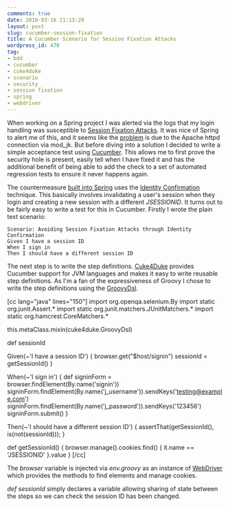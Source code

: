 ```yaml
---
comments: true
date: 2010-03-16 21:13:29
layout: post
slug: cucumber-session-fixation
title: A Cucumber Scenario for Session Fixation Attacks
wordpress_id: 470
tag:
- bdd
- cucumber
- cuke4duke
- scenario
- security
- session fixation
- spring
- webdriver
---
```


When working on a Spring project I was alerted via the logs that my login handling was susceptible to [Session Fixation Attacks](http://en.wikipedia.org/wiki/Session_fixation).  It was nice of Spring to alert me of this, and it seems like the [problem](http://markmail.org/thread/o7f6d5gkle4kqqbt) is due to the Apache httpd connection via mod_jk.  But before diving into a solution I decided to write a simple acceptance test using [Cucumber](http://cukes.info/).  This allows me to first prove the security hole is present, easily tell when I have fixed it and has the additional benefit of being able to add the check to a set of automated regression tests to ensure it never happens again.

The countermeasure [built into Spring](http://static.springsource.org/spring-security/site/docs/3.0.x/apidocs/org/springframework/security/web/authentication/session/SessionFixationProtectionStrategy.html) uses the [Identity Confirmation](http://en.wikipedia.org/wiki/Session_fixation#Best_solution:_Identity_Confirmation) technique.  This basically involves invalidating a user's session when they login and creating a new session with a different _JSESSIONID_.  It turns out to be fairly easy to write a test for this in Cucumber.  Firstly I wrote the plain text scenario:


    
    
    Scenario: Avoiding Session Fixation Attacks through Identity Confirmation
    Given I have a session ID
    When I sign in
    Then I should have a different session ID
    



The next step is to write the step definitions.  [Cuke4Duke](http://wiki.github.com/aslakhellesoy/cuke4duke/) provides Cucumber support for JVM languages and makes it easy to write reusable step definitions.  As I'm a fan of the expressiveness of Groovy I chose to write the step definitions using the [GroovyDsl](http://wiki.github.com/aslakhellesoy/cuke4duke/groovy).

[cc lang="java" lines="150"]
import org.openqa.selenium.By
import static org.junit.Assert.*
import static org.junit.matchers.JUnitMatchers.*
import static org.hamcrest.CoreMatchers.*

this.metaClass.mixin(cuke4duke.GroovyDsl)

def sessionId

Given(~'I have a session ID') {
  browser.get("$host/signin")
  sessionId = getSessionId()
}

When(~'I sign in') {
  def signinForm = browser.findElement(By.name('signin'))
  signinForm.findElement(By.name('j_username')).sendKeys('testing@example.com')
  signinForm.findElement(By.name('j_password')).sendKeys('123456')
  signinForm.submit()
}

Then(~'I should have a different session ID') {
  assertThat(getSessionId(), is(not(sessionId)));
}

def getSessionId() {
  browser.manage().cookies.find() { it.name == 'JSESSIONID' }.value
}
[/cc]

The _browser_ variable is injected via _env.groovy_ as an instance of [WebDriver](http://webdriver.googlecode.com/svn/javadoc/org/openqa/selenium/WebDriver.html) which provides the methods to find elements and manage cookies.

_def sessionId_ simply declares a variable allowing sharing of state between the steps so we can check the session ID has been changed.

